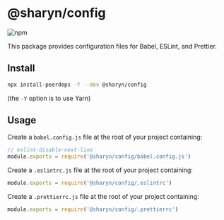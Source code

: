 # @sharyn/config

![npm](https://img.shields.io/npm/v/@sharyn/config.svg)

This package provides configuration files for Babel, ESLint, and Prettier.

## Install

```bash
npx install-peerdeps -Y --dev @sharyn/config
```

(the `-Y` option is to use Yarn)

## Usage

Create a `babel.config.js` file at the root of your project containing:

```js
// eslint-disable-next-line
module.exports = require('@sharyn/config/babel.config.js')
```

Create a `.eslintrc.js` file at the root of your project containing:

```js
module.exports = require('@sharyn/config/.eslintrc')
```

Create a `.prettierrc.js` file at the root of your project containing:

```js
module.exports = require('@sharyn/config/.prettierrc')
```
